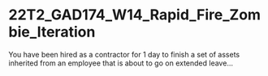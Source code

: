 # 22T2_GAD174_W14_Rapid_Fire_Zombie_Iteration
 You have been hired as a contractor for 1 day to finish a set of assets inherited from an employee that is about to go on extended leave...

